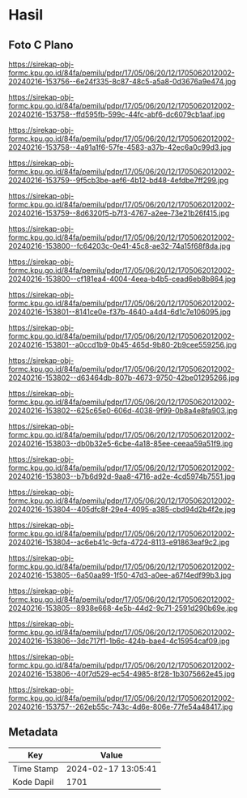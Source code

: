 # Hasil

## Foto C Plano

https://sirekap-obj-formc.kpu.go.id/84fa/pemilu/pdpr/17/05/06/20/12/1705062012002-20240216-153756--6e24f335-8c87-48c5-a5a8-0d3676a9e474.jpg

https://sirekap-obj-formc.kpu.go.id/84fa/pemilu/pdpr/17/05/06/20/12/1705062012002-20240216-153758--ffd595fb-599c-44fc-abf6-dc6079cb1aaf.jpg

https://sirekap-obj-formc.kpu.go.id/84fa/pemilu/pdpr/17/05/06/20/12/1705062012002-20240216-153758--4a91a1f6-57fe-4583-a37b-42ec6a0c99d3.jpg

https://sirekap-obj-formc.kpu.go.id/84fa/pemilu/pdpr/17/05/06/20/12/1705062012002-20240216-153759--9f5cb3be-aef6-4b12-bd48-4efdbe7ff299.jpg

https://sirekap-obj-formc.kpu.go.id/84fa/pemilu/pdpr/17/05/06/20/12/1705062012002-20240216-153759--8d6320f5-b7f3-4767-a2ee-73e21b26f415.jpg

https://sirekap-obj-formc.kpu.go.id/84fa/pemilu/pdpr/17/05/06/20/12/1705062012002-20240216-153800--fc64203c-0e41-45c8-ae32-74a15f68f8da.jpg

https://sirekap-obj-formc.kpu.go.id/84fa/pemilu/pdpr/17/05/06/20/12/1705062012002-20240216-153800--cf181ea4-4004-4eea-b4b5-cead6eb8b864.jpg

https://sirekap-obj-formc.kpu.go.id/84fa/pemilu/pdpr/17/05/06/20/12/1705062012002-20240216-153801--8141ce0e-f37b-4640-a4d4-6d1c7e106095.jpg

https://sirekap-obj-formc.kpu.go.id/84fa/pemilu/pdpr/17/05/06/20/12/1705062012002-20240216-153801--a0ccd1b9-0b45-465d-9b80-2b9cee559256.jpg

https://sirekap-obj-formc.kpu.go.id/84fa/pemilu/pdpr/17/05/06/20/12/1705062012002-20240216-153802--d63464db-807b-4673-9750-42be01295266.jpg

https://sirekap-obj-formc.kpu.go.id/84fa/pemilu/pdpr/17/05/06/20/12/1705062012002-20240216-153802--625c65e0-606d-4038-9f99-0b8a4e8fa903.jpg

https://sirekap-obj-formc.kpu.go.id/84fa/pemilu/pdpr/17/05/06/20/12/1705062012002-20240216-153803--db0b32e5-6cbe-4a18-85ee-ceeaa59a51f9.jpg

https://sirekap-obj-formc.kpu.go.id/84fa/pemilu/pdpr/17/05/06/20/12/1705062012002-20240216-153803--b7b6d92d-9aa8-4716-ad2e-4cd5974b7551.jpg

https://sirekap-obj-formc.kpu.go.id/84fa/pemilu/pdpr/17/05/06/20/12/1705062012002-20240216-153804--405dfc8f-29e4-4095-a385-cbd94d2b4f2e.jpg

https://sirekap-obj-formc.kpu.go.id/84fa/pemilu/pdpr/17/05/06/20/12/1705062012002-20240216-153804--ac6eb41c-9cfa-4724-8113-e91863eaf9c2.jpg

https://sirekap-obj-formc.kpu.go.id/84fa/pemilu/pdpr/17/05/06/20/12/1705062012002-20240216-153805--6a50aa99-1f50-47d3-a0ee-a67f4edf99b3.jpg

https://sirekap-obj-formc.kpu.go.id/84fa/pemilu/pdpr/17/05/06/20/12/1705062012002-20240216-153805--8938e668-4e5b-44d2-9c71-2591d290b69e.jpg

https://sirekap-obj-formc.kpu.go.id/84fa/pemilu/pdpr/17/05/06/20/12/1705062012002-20240216-153806--3dc717f1-1b6c-424b-bae4-4c15954caf09.jpg

https://sirekap-obj-formc.kpu.go.id/84fa/pemilu/pdpr/17/05/06/20/12/1705062012002-20240216-153806--40f7d529-ec54-4985-8f28-1b3075662e45.jpg

https://sirekap-obj-formc.kpu.go.id/84fa/pemilu/pdpr/17/05/06/20/12/1705062012002-20240216-153757--262eb55c-743c-4d6e-806e-77fe54a48417.jpg


## Metadata

| Key        | Value               |
| ---------- | ------------------- |
| Time Stamp | 2024-02-17 13:05:41 |
| Kode Dapil | 1701                |



